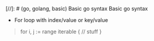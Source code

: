 [//]: # (go, golang, basic) Basic go syntax
Basic go syntax

- For loop with index/value or key/value

> for i, j := range iterable {
>   // stuff 
> }
